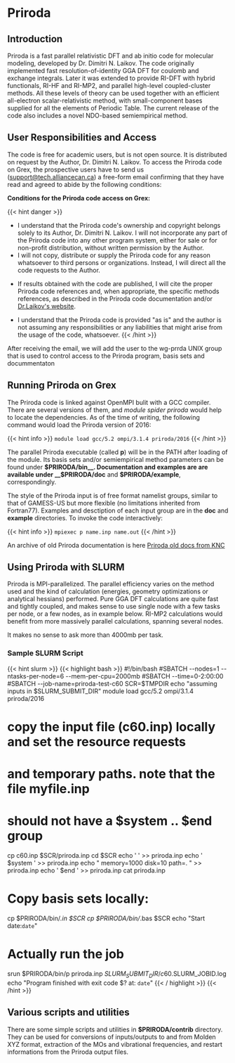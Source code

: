 # Priroda

## Introduction

Priroda is a fast parallel relativistic DFT and ab initio code for molecular modeling, developed by Dr. Dimitri N. Laikov. The code originally implemented fast resolution-of-identity GGA DFT for coulomb and exchange integrals. Later it was extended to provide RI-DFT with hybrid functionals, RI-HF and RI-MP2, and parallel high-level coupled-cluster methods. All these levels of theory can be used together with an efficient all-electron scalar-relativistic method, with small-component bases supplied for all the elements of Periodic Table. The current release of the code also includes a novel NDO-based semiempirical method.

## User Responsibilities and Access

The code is free for academic users, but is not open source. It is distributed on request by the Author, Dr. Dimitri N. Laikov.
To access the Priroda code on Grex, the prospective users have to send us (support@tech.alliancecan.ca) a free-form email confirming that 
they have read and agreed to abide by the following conditions:

**Conditions for the Priroda code access on Grex:**

{{< hint danger >}}
* I understand that the Priroda code's ownership and copyright belongs solely to its Author, Dr. Dimitri N. Laikov. I will not incorporate any part of the Priroda code into any other program system, either for sale or for non-profit distribution, without written permission by the Author.
* I will not copy, distribute or supply the Priroda code for any reason whatsoever to third persons or organizations. Instead, I will direct all the code requests to the Author.
 - If results obtained with the code are published, I will cite the proper Priroda code references and, when appropriate, the specific methods references, as described in the Priroda code documentation and/or [Dr.Laikov's website](http://rad.chem.msu.ru/~laikov/).
* I understand that the Priroda code is provided "as is" and the author is not assuming any responsibilities or any liabilities that might arise from the usage of the code, whatsoever.
{{< /hint >}}

After receiving the email, we will add the user to the wg-prrda UNIX group that is used to control access to the Priroda program, basis sets and docummentaton

## Running Priroda on Grex

The Priroda code is linked against OpenMPI bulit with a GCC compiler. There are several versions of them, and _module spider priroda_ would help to locate the dependencies. As of the time of writing, the following command would load the Priroda version of 2016:

{{< hint info >}}
```module load gcc/5.2 ompi/3.1.4 priroda/2016```
{{< /hint >}}

The parallel Priroda executable (called __p__) will be in the PATH after loading of the module. Its basis sets and/or semiempirical method parameters can be found under __$PRIRODA/bin__. Documentation and examples are are available under __$PRIRODA/doc__ and __$PRIRODA/example__, correspondingly. 

The style of the Priroda input is of free format namelist groups, similar to that of GAMESS-US but more flexible (no limitations inherited from Fortran77). Examples and desctiption of each input group are in the __doc__ and __example__ directories.
To invoke the code interactively:

{{< hint info >}}
```mpiexec p name.inp name.out```
{{< /hint >}}

An archive of old Priroda documentation is here [Priroda old docs from KNC](/doc/Priroda_Documentation_from_KNCWiki.pdf)

## Using Priroda with SLURM

Priroda is MPI-parallelized. The parallel efficiency varies on the method used and the kind of calculation (energies, geometry optimizations or analytical hessians) performed. Pure GGA DFT calculations are quite fast and tightly coupled, and makes sense to use single node with a few tasks per node, or a few nodes, as in example below. RI-MP2 calculations would benefit from more massively parallel calculations, spanning several nodes. 

It makes no sense to ask more than 4000mb per task. 

### Sample SLURM Script

{{< hint slurm >}}
{{< highlight bash >}}
#!/bin/bash
#SBATCH --nodes=1 --ntasks-per-node=6 --mem-per-cpu=2000mb
#SBATCH --time=0-2:00:00
#SBATCH --job-name=priroda-test-c60
SCR=$TMPDIR
echo "assuming inputs in $SLURM_SUBMIT_DIR"
module load gcc/5.2 ompi/3.1.4 priroda/2016
# copy the input file (c60.inp) locally and set the resource requests
# and temporary paths. note that the file myfile.inp
# should not have a $system .. $end group
cp c60.inp $SCR/priroda.inp
cd $SCR
echo '   ' >> priroda.inp
echo ' $system ' >> priroda.inp
echo "   memory=1000 disk=10 path=. " >> priroda.inp
echo ' $end ' >> priroda.inp
cat priroda.inp
# Copy basis sets locally:
cp $PRIRODA/bin/*.in $SCR
cp $PRIRODA/bin/*.bas $SCR
echo "Start date:`date`"
# Actually run the job
srun $PRIRODA/bin/p priroda.inp $SLURM_SUBMIT_DIR/c60.$SLURM_JOBID.log
echo "Program finished with exit code $? at: `date`"
{{< / highlight >}}
{{< /hint >}}

## Various scripts and utilities

There are some simple scripts and utilities in __$PRIRODA/contrib__ directory. They can be used for conversions of inputs/outputs to and from Molden XYZ format, extraction of the MOs and vibrational frequencies, and restart informations from the Priroda output files.

